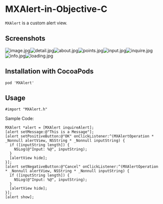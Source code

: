 # MXAlert-in-Objective-C

`MXAlert` is a custom alert view.

## Screenshots

![image.jpg](./Screenshots/image.jpg)![detail.jpg](./Screenshots/detail.jpg)![about.jpg](./Screenshots/about.jpg)![points.jpg](./Screenshots/points.jpg)![input.jpg](./Screenshots/input.jpg)![inquire.jpg](./Screenshots/inquire.jpg)![info.jpg](./Screenshots/info.jpg)![loading.jpg](./Screenshots/loading.jpg)

## Installation with CocoaPods

```
pod 'MXAlert'
```

## Usage

```
#import "MXAlert.h"
```

Sample Code:

```
MXAlert *alert = [MXAlert inquireAlert];
[alert setMessage:@"This is a Message"];
[alert setPositiveButton:@"OK" onClickListener:^(MXAlertOperation * _Nonnull alertView, NSString * _Nonnull inputString) {
  if ([inputString length]) {
    NSLog(@"Input: %@", inputString);
  }
  [alertView hide];
}];
[alert setNegativeButton:@"Cancel" onClickListener:^(MXAlertOperation * _Nonnull alertView, NSString * _Nonnull inputString) {
  if ([inputString length]) {
    NSLog(@"Input: %@", inputString);
  }
  [alertView hide];
}];
[alert show];
```
